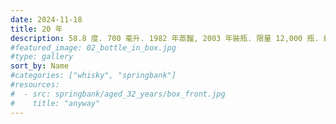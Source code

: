 ```yaml
---
date: 2024-11-18
title: 20 年
description: 58.8 度. 700 毫升. 1982 年蒸餾, 2003 年裝瓶. 限量 12,000 瓶. 編號 2250.
#featured_image: 02_bottle_in_box.jpg
#type: gallery
sort_by: Name
#categories: ["whisky", "springbank"]
#resources:
#  - src: springbank/aged_32_years/box_front.jpg
#    title: "anyway"
---
```

